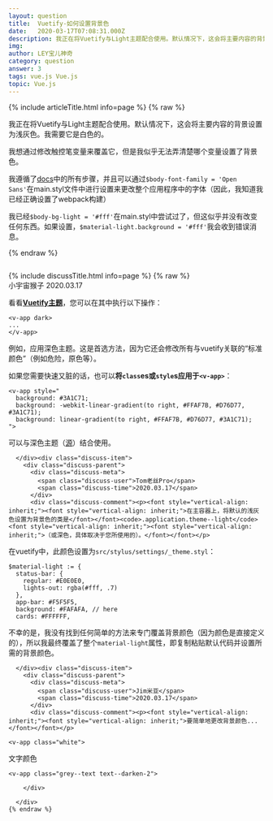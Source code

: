 ```yaml
---
layout: question
title:  Vuetify-如何设置背景色
date:   2020-03-17T07:08:31.000Z
description: 我正在将Vuetify与Light主题配合使用。默认情况下，这会将主要内容的背景设置为浅灰色。我需要它是白色的。我想通过修改触控笔变量来覆盖它，但是我...
img: 
author: LEY宝儿神奇
category: question
answer: 3
tags: vue.js Vue.js
topic: Vue.js
---
```

<div class="article-root">
  <div class="article">
    {% include articleTitle.html info=page %}
    {% raw %}
    <div class="article-content"><p><font style="vertical-align: inherit;"><font style="vertical-align: inherit;">我正在将Vuetify与Light主题配合使用。</font><font style="vertical-align: inherit;">默认情况下，这会将主要内容的背景设置为浅灰色。</font><font style="vertical-align: inherit;">我需要它是白色的。</font></font></p>

<p><font style="vertical-align: inherit;"><font style="vertical-align: inherit;">我想通过修改触控笔变量来覆盖它，但是我似乎无法弄清楚哪个变量设置了背景色。 </font></font></p>

<p><font style="vertical-align: inherit;"><font style="vertical-align: inherit;">我遵循了</font></font><a href="https://vuetifyjs.com/en/style/theme" rel="noreferrer"><font style="vertical-align: inherit;"><font style="vertical-align: inherit;">docs</font></font></a><font style="vertical-align: inherit;"><font style="vertical-align: inherit;">中的所有步骤</font><font style="vertical-align: inherit;">，并且可以通过</font></font><code>$body-font-family = 'Open Sans'</code><font style="vertical-align: inherit;"><font style="vertical-align: inherit;">在main.styl文件中</font><font style="vertical-align: inherit;">进行设置来更改整个应用程序中的字体</font><font style="vertical-align: inherit;">（因此，我知道我已经正确设置了webpack构建）</font></font></p>

<p><font style="vertical-align: inherit;"><font style="vertical-align: inherit;">我已经</font></font><code>$body-bg-light = '#fff'</code><font style="vertical-align: inherit;"><font style="vertical-align: inherit;">在main.styl中</font><font style="vertical-align: inherit;">尝试过</font><font style="vertical-align: inherit;">了，但这似乎并没有改变任何东西。</font><font style="vertical-align: inherit;">如果设置，</font></font><code>$material-light.background = '#fff'</code><font style="vertical-align: inherit;"><font style="vertical-align: inherit;">我会收到错误消息。</font></font></p></div>
    {% endraw %}
  </div>
  <p style="height: 0;width:0;overflow: hidden;"> 第1885篇《Vuetify-如何设置背景色》来自Winter(https://github.com/aiyld/aiyld.github.io)的站点</p>
  <div class="discuss-wrapper">
    {% include discussTitle.html info=page %}
    {% raw %}
    <div class="discuss-item">
        <div class="discuss-parent">
          <div class="discuss-meta">
            <span class="discuss-user">小宇宙猴子</span>
            <span class="discuss-time">2020.03.17</span>
          </div>
          <div class="discuss-comment"><p><font style="vertical-align: inherit;"><font style="vertical-align: inherit;">看看</font></font><strong><a href="https://vuetifyjs.com/en/framework/theme" rel="nofollow noreferrer"><font style="vertical-align: inherit;"><font style="vertical-align: inherit;">Vuetify主题</font></font></a></strong><font style="vertical-align: inherit;"><font style="vertical-align: inherit;">，您可以在其中执行以下操作：</font></font></p>

<pre class="lang-html prettyprint-override"><code>&lt;v-app dark&gt;<font></font>
...<font></font>
&lt;/v-app&gt;<font></font>
</code></pre>

<p><font style="vertical-align: inherit;"><font style="vertical-align: inherit;">例如，应用深色主题。</font><font style="vertical-align: inherit;">这是首选方法，因为它还会修改所有与vuetify关联的“标准颜色”（例如危险，原色等）。</font></font></p>

<p><font style="vertical-align: inherit;"><font style="vertical-align: inherit;">如果您需要快速又脏的话，也可以</font></font><strong><font style="vertical-align: inherit;"><font style="vertical-align: inherit;">将</font></font><code>class</code><font style="vertical-align: inherit;"><font style="vertical-align: inherit;">es或</font></font><code>style</code><font style="vertical-align: inherit;"><font style="vertical-align: inherit;">s应用于</font></font><code>&lt;v-app&gt;</code></strong><font style="vertical-align: inherit;"><font style="vertical-align: inherit;">：</font></font></p>

<pre class="lang-html prettyprint-override"><code>&lt;v-app style="<font></font>
  background: #3A1C71;<font></font>
  background: -webkit-linear-gradient(to right, #FFAF7B, #D76D77, #3A1C71);<font></font>
  background: linear-gradient(to right, #FFAF7B, #D76D77, #3A1C71);<font></font>
"&gt;<font></font>
</code></pre>

<p><font style="vertical-align: inherit;"><font style="vertical-align: inherit;">可以与深色主题（</font></font><a href="https://forum.vuejs.org/t/how-to-change-background-color-in-vuetify/37905/2" rel="nofollow noreferrer"><font style="vertical-align: inherit;"><font style="vertical-align: inherit;">源</font></font></a><font style="vertical-align: inherit;"><font style="vertical-align: inherit;">）</font><font style="vertical-align: inherit;">结合使用</font><font style="vertical-align: inherit;">。</font></font></p></div>
        </div>
        
      </div><div class="discuss-item">
        <div class="discuss-parent">
          <div class="discuss-meta">
            <span class="discuss-user">Tom老丝Pro</span>
            <span class="discuss-time">2020.03.17</span>
          </div>
          <div class="discuss-comment"><p><font style="vertical-align: inherit;"><font style="vertical-align: inherit;">在主容器上，将默认的浅灰色设置为背景色的类是</font></font><code>.application.theme--light</code><font style="vertical-align: inherit;"><font style="vertical-align: inherit;">（或深色，具体取决于您所使用的）。</font></font></p>

<p><font style="vertical-align: inherit;"><font style="vertical-align: inherit;">在vuetify中，此颜色设置为</font></font><code>src/stylus/settings/_theme.styl</code><font style="vertical-align: inherit;"><font style="vertical-align: inherit;">：</font></font></p>

<pre><code>$material-light := {<font></font>
  status-bar: {<font></font>
    regular: #E0E0E0,<font></font>
    lights-out: rgba(#fff, .7)<font></font>
  },<font></font>
  app-bar: #F5F5F5,<font></font>
  background: #FAFAFA, // here<font></font>
  cards: #FFFFFF,<font></font>
</code></pre>

<p><font style="vertical-align: inherit;"><font style="vertical-align: inherit;">不幸的是，我没有找到任何简单的方法来专门覆盖背景颜色（因为颜色是直接定义的），所以我最终覆盖了整个</font></font><code>material-light</code><font style="vertical-align: inherit;"><font style="vertical-align: inherit;">属性，即复制粘贴默认代码并设置所需的背景颜色。</font></font></p></div>
        </div>
        
      </div><div class="discuss-item">
        <div class="discuss-parent">
          <div class="discuss-meta">
            <span class="discuss-user">Jim米亚</span>
            <span class="discuss-time">2020.03.17</span>
          </div>
          <div class="discuss-comment"><p><font style="vertical-align: inherit;"><font style="vertical-align: inherit;">要简单地更改背景颜色...</font></font></p>

<pre><code>&lt;v-app class="white"&gt;
</code></pre>

<p><font style="vertical-align: inherit;"><font style="vertical-align: inherit;">文字颜色</font></font></p>

<pre><code>&lt;v-app class="grey--text text--darken-2"&gt;
</code></pre></div>
        </div>
        
      </div>
    {% endraw %}
  </div>
<div>
